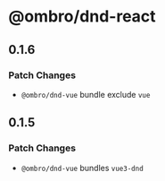 # @ombro/dnd-react

## 0.1.6

### Patch Changes

- `@ombro/dnd-vue` bundle exclude `vue`

## 0.1.5

### Patch Changes

- `@ombro/dnd-vue` bundles `vue3-dnd`
